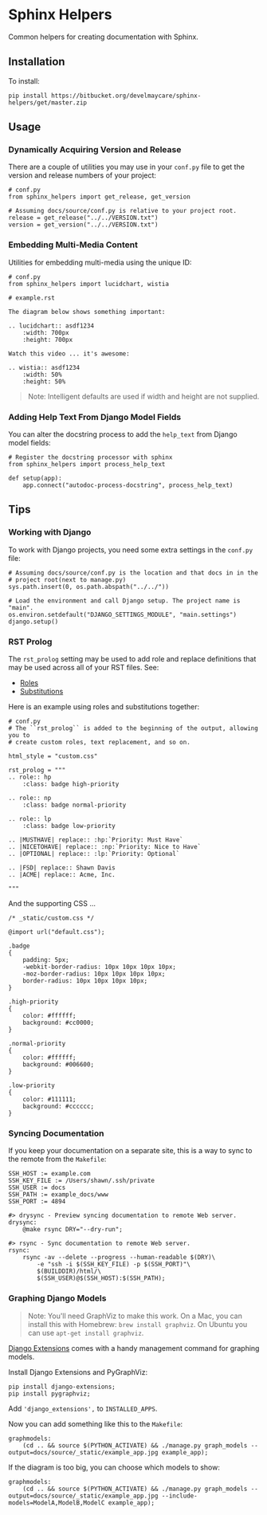# Sphinx Helpers

Common helpers for creating documentation with Sphinx.

## Installation

To install:

    pip install https://bitbucket.org/develmaycare/sphinx-helpers/get/master.zip

## Usage

### Dynamically Acquiring Version and Release

There are a couple of utilities you may use in your ``conf.py`` file to get the
version and release numbers of your project:

    # conf.py
    from sphinx_helpers import get_release, get_version

    # Assuming docs/source/conf.py is relative to your project root.
    release = get_release("../../VERSION.txt")
    version = get_version("../../VERSION.txt")

### Embedding Multi-Media Content

Utilities for embedding multi-media using the unique ID:

    # conf.py
    from sphinx_helpers import lucidchart, wistia
   
    # example.rst

    The diagram below shows something important:

    .. lucidchart:: asdf1234
        :width: 700px
        :height: 700px

    Watch this video ... it's awesome:

    .. wistia:: asdf1234
        :width: 50%
        :height: 50%

> Note: Intelligent defaults are used if width and height are not supplied.

### Adding Help Text From Django Model Fields

You can alter the docstring process to add the ``help_text`` from Django model
fields:

    # Register the docstring processor with sphinx
    from sphinx_helpers import process_help_text

    def setup(app):
        app.connect("autodoc-process-docstring", process_help_text)

## Tips

### Working with Django

To work with Django projects, you need some extra settings in the ``conf.py``
file:

    # Assuming docs/source/conf.py is the location and that docs in in the
    # project root(next to manage.py)
    sys.path.insert(0, os.path.abspath("../../"))

    # Load the environment and call Django setup. The project name is "main".
    os.environ.setdefault("DJANGO_SETTINGS_MODULE", "main.settings")
    django.setup()

### RST Prolog

The ``rst_prolog`` setting may be used to add role and replace definitions that
may be used across all of your RST files. See:

- [Roles][rst_roles]
- [Substitutions][rst_subs]
    
[rst_roles]: http://docutils.sourceforge.net/docs/ref/rst/directives.html#custom-interpreted-text-roles
[rst_subs]: http://docutils.sourceforge.net/docs/ref/rst/directives.html#directives-for-substitution-definitions

Here is an example using roles and substitutions together:

    # conf.py
    # The ``rst_prolog`` is added to the beginning of the output, allowing you to
    # create custom roles, text replacement, and so on.

    html_style = "custom.css"
    
    rst_prolog = """
    .. role:: hp
        :class: badge high-priority

    .. role:: np
        :class: badge normal-priority

    .. role:: lp
        :class: badge low-priority

    .. |MUSTHAVE| replace:: :hp:`Priority: Must Have`
    .. |NICETOHAVE| replace:: :np:`Priority: Nice to Have`
    .. |OPTIONAL| replace:: :lp:`Priority: Optional`

    .. |FSD| replace:: Shawn Davis
    .. |ACME| replace:: Acme, Inc.

    """

And the supporting CSS ...

    /* _static/custom.css */

    @import url("default.css");

    .badge
    {
        padding: 5px;
        -webkit-border-radius: 10px 10px 10px 10px;
        -moz-border-radius: 10px 10px 10px 10px;
        border-radius: 10px 10px 10px 10px;
    }

    .high-priority
    {
        color: #ffffff;
        background: #cc0000;
    }

    .normal-priority
    {
        color: #ffffff;
        background: #006600;
    }

    .low-priority
    {
        color: #111111;
        background: #cccccc;
    }

### Syncing Documentation

If you keep your documentation on a separate site, this is a way to sync to the
remote from the ``Makefile``:

    SSH_HOST := example.com
    SSH_KEY_FILE := /Users/shawn/.ssh/private
    SSH_USER := docs
    SSH_PATH := example_docs/www
    SSH_PORT := 4894

    #> drysync - Preview syncing documentation to remote Web server.
    drysync:
        @make rsync DRY="--dry-run";

    #> rsync - Sync documentation to remote Web server.
    rsync:
        rsync -av --delete --progress --human-readable $(DRY)\
            -e "ssh -i $(SSH_KEY_FILE) -p $(SSH_PORT)"\
            $(BUILDDIR)/html/\
            $(SSH_USER)@$(SSH_HOST):$(SSH_PATH);

### Graphing Django Models

> Note: You'll need GraphViz to make this work. On a Mac, you can install this
> with Homebrew: ``brew install graphviz``. On Ubuntu you can use 
> ``apt-get install graphviz``.

[Django Extensions][django_extensions] comes with a handy management command
for graphing models.

[django_extensions]: http://django-extensions.readthedocs.io/en/latest/index.html

Install Django Extensions and PyGraphViz:

    pip install django-extensions;
    pip install pygraphviz;

Add ``'django_extensions',`` to ``INSTALLED_APPS``.

Now you can add something like this to the ``Makefile``:

    graphmodels:
        (cd .. && source $(PYTHON_ACTIVATE) && ./manage.py graph_models --output=docs/source/_static/example_app.jpg example_app);

If the diagram is too big, you can choose which models to show:

    graphmodels:
        (cd .. && source $(PYTHON_ACTIVATE) && ./manage.py graph_models --output=docs/source/_static/example_app.jpg --include-models=ModelA,ModelB,ModelC example_app);